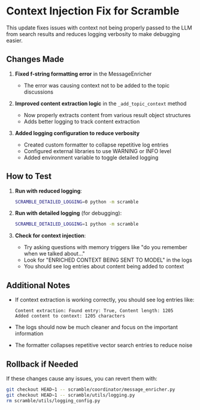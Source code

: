 # Context Injection Fix for Scramble

This update fixes issues with context not being properly passed to the LLM from search results and reduces logging verbosity to make debugging easier.

## Changes Made

1. **Fixed f-string formatting error** in the MessageEnricher
   - The error was causing context not to be added to the topic discussions

2. **Improved content extraction logic** in the `_add_topic_context` method
   - Now properly extracts content from various result object structures
   - Adds better logging to track content extraction

3. **Added logging configuration to reduce verbosity**
   - Created custom formatter to collapse repetitive log entries
   - Configured external libraries to use WARNING or INFO level
   - Added environment variable to toggle detailed logging

## How to Test

1. **Run with reduced logging**:
   ```bash
   SCRAMBLE_DETAILED_LOGGING=0 python -m scramble
   ```

2. **Run with detailed logging** (for debugging):
   ```bash
   SCRAMBLE_DETAILED_LOGGING=1 python -m scramble
   ```

3. **Check for context injection**:
   - Try asking questions with memory triggers like "do you remember when we talked about..."
   - Look for "ENRICHED CONTEXT BEING SENT TO MODEL" in the logs
   - You should see log entries about content being added to context

## Additional Notes

- If context extraction is working correctly, you should see log entries like:
  ```
  Content extraction: Found entry: True, Content length: 1205
  Added content to context: 1205 characters
  ```

- The logs should now be much cleaner and focus on the important information

- The formatter collapses repetitive vector search entries to reduce noise

## Rollback if Needed

If these changes cause any issues, you can revert them with:

```bash
git checkout HEAD~1 -- scramble/coordinator/message_enricher.py
git checkout HEAD~1 -- scramble/utils/logging.py
rm scramble/utils/logging_config.py
```
